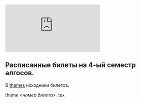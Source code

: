 ![progress](http://www.yarntomato.com/percentbarmaker/button.php?barPosition=2.63&leftFill=#66FF33 "progress") 

## Расписанные билеты на 4-ый семестр алгосов.

В [themes](https://github.com/RartemR13/AlgoEx/tree/master/themes) исходники билетов.

theme *<номер билета>* .tex
